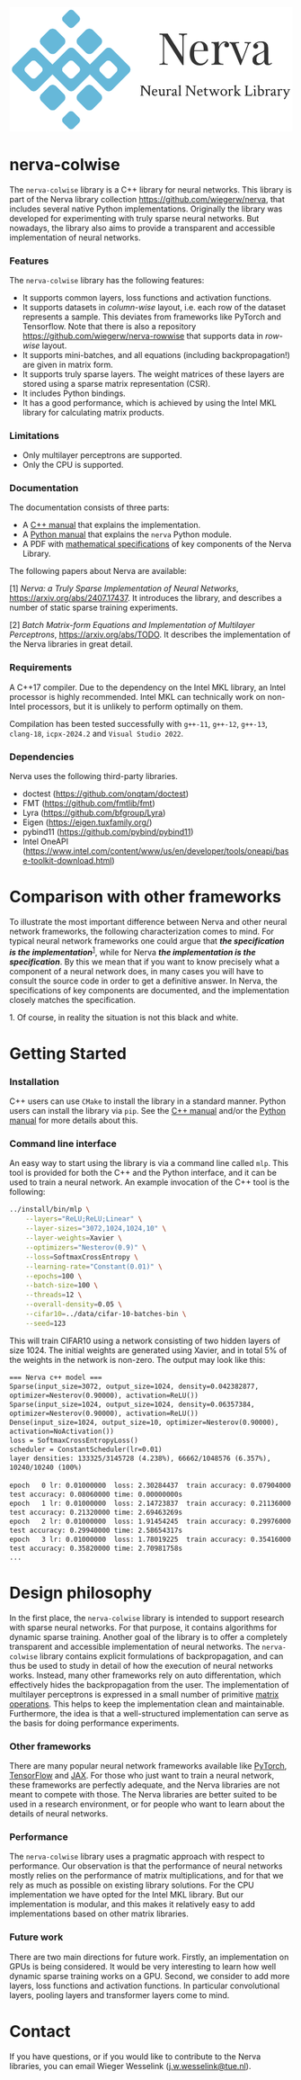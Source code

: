 ![Nerva Logo](images/nerva-logo.png)
# nerva-colwise
The `nerva-colwise` library is a C++ library for neural networks. This library
is part of the Nerva library collection https://github.com/wiegerw/nerva, that includes
several native Python implementations. Originally the library was developed for experimenting with truly sparse neural networks. But nowadays, the library also aims to provide a transparent and accessible implementation of neural networks.

### Features
The `nerva-colwise` library has the following features:
* It supports common layers, loss functions and activation functions.
* It supports datasets in *column-wise* layout, i.e. each row of the dataset represents a sample. This deviates from frameworks like PyTorch and Tensorflow. Note that there is
  also a repository https://github.com/wiegerw/nerva-rowwise that supports data in *row-wise* layout.
* It supports mini-batches, and all equations (including backpropagation!) are given in matrix form.
* It supports truly sparse layers. The weight matrices of these layers are stored using a sparse matrix representation (CSR).
* It includes Python bindings.
* It has a good performance, which is achieved by using the Intel MKL library for calculating matrix products.

### Limitations
* Only multilayer perceptrons are supported.
* Only the CPU is supported.

### Documentation
The documentation consists of three parts:
* A [C++ manual](https://wiegerw.github.io/nerva-colwise/doc/nerva-cpp.html) that explains the implementation.
* A [Python manual](https://wiegerw.github.io/nerva-colwise/doc/nerva-python.html) that explains the `nerva` Python module.
* A PDF with [mathematical specifications](https://wiegerw.github.io/nerva-rowwise/pdf/nerva-libraries-implementation.pdf) of key components of the Nerva Library.

The following papers about Nerva are available:

[1] *Nerva: a Truly Sparse Implementation of Neural Networks*,  https://arxiv.org/abs/2407.17437. It introduces the library, and describes a number of static sparse training experiments.

[2] *Batch Matrix-form Equations and Implementation
of Multilayer Perceptrons*, https://arxiv.org/abs/TODO. It describes the implementation of the Nerva libraries in great detail.

### Requirements
A C++17 compiler. Due to the dependency on the Intel MKL library, an Intel processor is highly recommended. Intel MKL can technically work on non-Intel processors, but it is unlikely to perform optimally on them.

Compilation has been tested successfully with `g++-11`, `g++-12`, `g++-13`, `clang-18`, `icpx-2024.2` and `Visual Studio 2022`.

### Dependencies
Nerva uses the following third-party libraries.

* doctest (https://github.com/onqtam/doctest)
* FMT (https://github.com/fmtlib/fmt)
* Lyra (https://github.com/bfgroup/Lyra)
* Eigen (https://eigen.tuxfamily.org/)
* pybind11 (https://github.com/pybind/pybind11)
* Intel OneAPI (https://www.intel.com/content/www/us/en/developer/tools/oneapi/base-toolkit-download.html)

# Comparison with other frameworks
To illustrate the most important difference between Nerva and other neural network frameworks, the following characterization comes to mind. For typical neural network frameworks one could argue that ***the specification is the implementation***<sup><a href="#footnote1">1</a></sup>, while for Nerva ***the implementation is the specification***.
By this we mean that if you want to know precisely what a component of a neural network does, in many cases you will have to consult the source code in order to get a definitive answer. In Nerva, the specifications of key components are documented, and the implementation closely matches the specification.

<a id="footnote1"></a>1. Of course, in reality the situation is not this black and white.

# Getting Started

### Installation
C++ users can use `CMake` to install the library in a standard manner. Python users can install the library via `pip`. 
See the [C++ manual](https://wiegerw.github.io/nerva-colwise/doc/nerva-cpp.html) and/or the
[Python manual](https://wiegerw.github.io/nerva-colwise/doc/nerva-python.html) for more details about this.

### Command line interface
An easy way to start using the library is via a command line
called `mlp`. This tool is provided for both the C++ and the Python interface, and it can be used to train a neural network.
An example invocation of the C++ tool is the following:

```sh
../install/bin/mlp \
    --layers="ReLU;ReLU;Linear" \
    --layer-sizes="3072,1024,1024,10" \
    --layer-weights=Xavier \
    --optimizers="Nesterov(0.9)" \
    --loss=SoftmaxCrossEntropy \
    --learning-rate="Constant(0.01)" \
    --epochs=100 \
    --batch-size=100 \
    --threads=12 \
    --overall-density=0.05 \
    --cifar10=../data/cifar-10-batches-bin \
    --seed=123
```
This will train CIFAR10 using a network consisting of two hidden layers of size 1024. The initial weights are generated using Xavier, and in total 5% of the weights in the network is non-zero. The output may look like this:

```
=== Nerva c++ model ===
Sparse(input_size=3072, output_size=1024, density=0.042382877, optimizer=Nesterov(0.90000), activation=ReLU())
Sparse(input_size=1024, output_size=1024, density=0.06357384, optimizer=Nesterov(0.90000), activation=ReLU())
Dense(input_size=1024, output_size=10, optimizer=Nesterov(0.90000), activation=NoActivation())
loss = SoftmaxCrossEntropyLoss()
scheduler = ConstantScheduler(lr=0.01)
layer densities: 133325/3145728 (4.238%), 66662/1048576 (6.357%), 10240/10240 (100%)

epoch   0 lr: 0.01000000  loss: 2.30284437  train accuracy: 0.07904000  test accuracy: 0.08060000 time: 0.00000000s
epoch   1 lr: 0.01000000  loss: 2.14723837  train accuracy: 0.21136000  test accuracy: 0.21320000 time: 2.69463269s
epoch   2 lr: 0.01000000  loss: 1.91454245  train accuracy: 0.29976000  test accuracy: 0.29940000 time: 2.58654317s
epoch   3 lr: 0.01000000  loss: 1.78019225  train accuracy: 0.35416000  test accuracy: 0.35820000 time: 2.70981758s
...
```

# Design philosophy
In the first place, the `nerva-colwise` library is intended to support research with sparse neural networks. For that purpose, it contains algorithms for dynamic sparse training. Another goal of the library is to offer a completely transparent and accessible implementation of neural networks. The `nerva-colwise` library contains explicit formulations of backpropagation, and can thus be used to study in detail of how the execution of neural networks works. Instead, many other frameworks rely on auto differentation, which effectively hides the backpropagation from the user. The implementation of multilayer perceptrons is expressed in a small number of primitive [matrix operations](https://wiegerw.github.io/nerva-colwise/doc/nerva-cpp.html#_matrix_operations). This helps to keep the implementation clean and maintainable. Furthermore, the idea is that a well-structured implementation can serve as the basis for doing performance experiments.

### Other frameworks
There are many popular neural network frameworks available like [PyTorch](https://pytorch.org/), [TensorFlow](https://www.tensorflow.org/) and [JAX](https://jax.readthedocs.io/). For those who just want to train a neural network, these frameworks are perfectly adequate, and the Nerva libraries are not meant to compete with those. The Nerva libraries are better suited to be used in a research environment, or for people who want to learn about the details of neural networks.

### Performance
The `nerva-colwise` library uses a pragmatic approach with respect to performance. Our observation is that the performance of neural networks mostly relies on the performance of matrix multiplications, and for that we rely as much as possible on existing library solutions. For the CPU implementation we have opted for the Intel MKL library. But our implementation is modular, and this makes it relatively easy to add implementations based on other matrix libraries.

### Future work
There are two main directions for future work. Firstly, an implementation on GPUs is being considered. It would be very interesting to learn how well dynamic sparse training works on a GPU.
Second, we consider to add more layers, loss functions and activation functions. In particular convolutional layers, pooling layers and transformer layers come to mind.

# Contact
If you have questions, or if you would like to contribute to the Nerva libraries, you can email Wieger Wesselink (j.w.wesselink@tue.nl).
